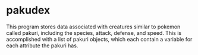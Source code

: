# pakudex
This program stores data associated with creatures similar to pokemon called pakuri, including the species, attack, defense, and speed. This is accomplished with a list of pakuri objects, which each contain a variable for each attribute the pakuri has.
